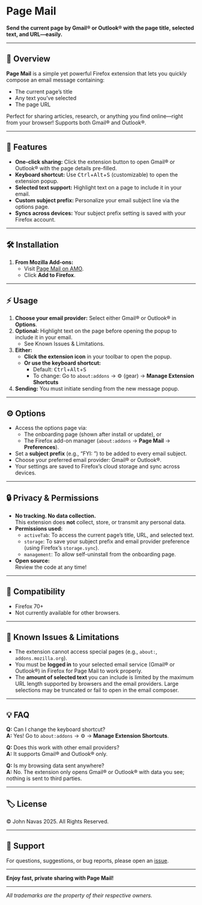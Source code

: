 # Page Mail

**Send the current page by Gmail® or Outlook® with the page title, selected text, and URL—easily.**

---

## 🚀 Overview

**Page Mail** is a simple yet powerful Firefox extension that lets you quickly compose an email message containing:  
- The current page’s title  
- Any text you’ve selected  
- The page URL  

Perfect for sharing articles, research, or anything you find online—right from your browser! Supports both Gmail® and Outlook®.

---

## 🎉 Features

- **One-click sharing:** Click the extension button to open Gmail® or Outlook® with the page details pre-filled.  
- **Keyboard shortcut:** Use <kbd>Ctrl</kbd>+<kbd>Alt</kbd>+<kbd>S</kbd> (customizable) to open the extension popup.  
- **Selected text support:** Highlight text on a page to include it in your email.  
- **Custom subject prefix:** Personalize your email subject line via the options page.  
- **Syncs across devices:** Your subject prefix setting is saved with your Firefox account.

---

## 🛠️ Installation

1. **From Mozilla Add-ons:**  
   - Visit [Page Mail on AMO](https://addons.mozilla.org/).  
   - Click **Add to Firefox**.

---

## ⚡ Usage

1. **Choose your email provider:** Select either Gmail® or Outlook® in **Options**.  
2. **Optional:** Highlight text on the page before opening the popup to include it in your email.  
   - See Known Issues & Limitations.  
3. **Either:**  
   - **Click the extension icon** in your toolbar to open the popup.  
   - **Or use the keyboard shortcut:**  
     - Default: <kbd>Ctrl</kbd>+<kbd>Alt</kbd>+<kbd>S</kbd>  
     - To change: Go to `about:addons` → ⚙️ (gear) → **Manage Extension Shortcuts**  
4. **Sending:** You must initiate sending from the new message popup.

---

## ⚙️ Options

- Access the options page via:  
  - The onboarding page (shown after install or update), or  
  - The Firefox add-on manager (`about:addons` → **Page Mail** → **Preferences**).  
- Set a **subject prefix** (e.g., “FYI: ”) to be added to every email subject.  
- Choose your preferred email provider: Gmail® or Outlook®.  
- Your settings are saved to Firefox’s cloud storage and sync across devices.

---

## 🔒 Privacy & Permissions

- **No tracking. No data collection.**  
  This extension does **not** collect, store, or transmit any personal data.  
- **Permissions used:**  
  - `activeTab`: To access the current page’s title, URL, and selected text.  
  - `storage`: To save your subject prefix and email provider preference (using Firefox’s `storage.sync`).  
  - `management`: To allow self-uninstall from the onboarding page.  
- **Open source:**  
  Review the code at any time!

---

## 🦺 Compatibility

- Firefox 70+  
- Not currently available for other browsers.

---

## 📖 Known Issues & Limitations

- The extension cannot access special pages (e.g., `about:`, `addons.mozilla.org`).  
- You must be **logged in** to your selected email service (Gmail® or Outlook®) in Firefox for Page Mail to work properly.  
- The **amount of selected text** you can include is limited by the maximum URL length supported by browsers and the email providers. Large selections may be truncated or fail to open in the email composer.

---

## 💡 FAQ

**Q:** Can I change the keyboard shortcut?  
**A:** Yes! Go to `about:addons` → ⚙️ → **Manage Extension Shortcuts**.

**Q:** Does this work with other email providers?  
**A:** It supports Gmail® and Outlook® only.

**Q:** Is my browsing data sent anywhere?  
**A:** No. The extension only opens Gmail® or Outlook® with data you see; nothing is sent to third parties.

---

## 🏷️ License

© John Navas 2025. All Rights Reserved.

---

## 📣 Support

For questions, suggestions, or bug reports, please open an [issue](https://github.com/JNavas2/Page-Mail/issues).

---

**Enjoy fast, private sharing with Page Mail!**

---

_All trademarks are the property of their respective owners._
